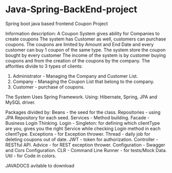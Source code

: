 # Java-Spring-BackEnd-project
Spring boot java based frontend Coupon Project

Information description:
A Coupon System gives ability for Companies to create coupons
The system has Customer as well, customers can purchase coupons.
The coupons are limited by Amount and End Date and every customer can buy 1 coupon of the same type.
The system store the coupon bought by every customer
The income of the system is by customer buying coupons and from the creation of the coupons by the company.
The afforities divide to 3 types of clients:
1. Administrator - Managing the Company and Customer List.
2. Company - Managing the Coupon List that belong to the company.
3. Customer - purchase of coupons.

The System Uses Spring Framework.
Using: Hibernate, Spring, JPA and MySQL driver.

Packages divided by:
Beans - the seed for the class.
Repositories - using JPA Repository for each seed.
Services - Method building.
Facade - Business Login Thinking.
Login - Singleton: for defining which clientType are you,
gives you the right Service while checking Login method in each clientType.
Exceptions - for Exception thrower.
Thread - daily job for deleting coupons out of date.
JWT - token for authorization.
Controller - RESTful API.
Advice - for REST exception thrower.
Configuration - Swagger and Cors Configuration.
CLR - Command Line Runner - for tests/Mock Data.
Util - for Code in colors.

JAVADOCS avilable to download
